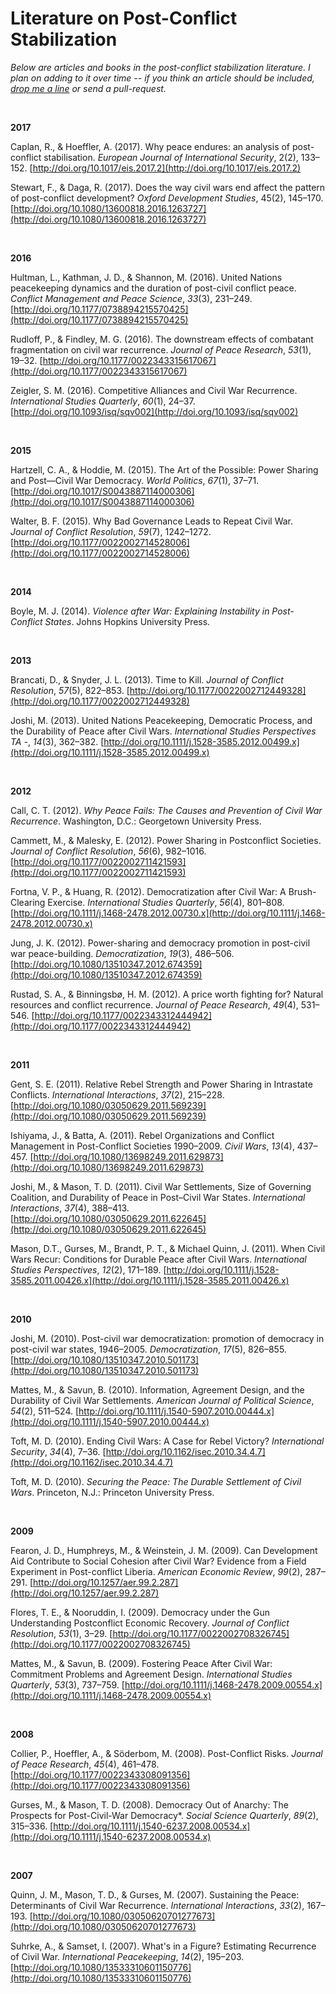 # Literature on Post-Conflict Stabilization

*Below are articles and books in the post-conflict stabilization literature. I plan on adding to it over time -- if you think an article should be included, [drop me a line](https://chrismeserole.com/contact/) or send a pull-request.*

<br/>

**2017**

Caplan, R., &amp; Hoeffler, A. (2017). Why peace endures: an analysis of post-conflict stabilisation. _European Journal of International Security_, 2(2), 133–152. [http://doi.org/10.1017/eis.2017.2](http://doi.org/10.1017/eis.2017.2)

Stewart, F., &amp; Daga, R. (2017). Does the way civil wars end affect the pattern of post-conflict development? _Oxford Development Studies_, 45(2), 145–170. [http://doi.org/10.1080/13600818.2016.1263727](http://doi.org/10.1080/13600818.2016.1263727)

<br/>

**2016**

Hultman, L., Kathman, J. D., &amp; Shannon, M. (2016). United Nations peacekeeping dynamics and the duration of post-civil conflict peace. _Conflict Management and Peace Science_, _33_(3), 231–249. [http://doi.org/10.1177/0738894215570425](http://doi.org/10.1177/0738894215570425)

Rudloff, P., &amp; Findley, M. G. (2016). The downstream effects of combatant fragmentation on civil war recurrence. _Journal of Peace Research_, _53_(1), 19–32. [http://doi.org/10.1177/0022343315617067](http://doi.org/10.1177/0022343315617067)

Zeigler, S. M. (2016). Competitive Alliances and Civil War Recurrence. _International Studies Quarterly_, _60_(1), 24–37. [http://doi.org/10.1093/isq/sqv002](http://doi.org/10.1093/isq/sqv002)


<br/>

**2015**

Hartzell, C. A., &amp; Hoddie, M. (2015). The Art of the Possible: Power Sharing and Post—Civil War Democracy. _World Politics_, _67_(1), 37–71. [http://doi.org/10.1017/S0043887114000306](http://doi.org/10.1017/S0043887114000306)

Walter, B. F. (2015). Why Bad Governance Leads to Repeat Civil War. _Journal of Conflict Resolution_, _59_(7), 1242–1272. [http://doi.org/10.1177/0022002714528006](http://doi.org/10.1177/0022002714528006)


<br/>

**2014**

Boyle, M. J. (2014). _Violence after War: Explaining Instability in Post-Conflict States_. Johns Hopkins University Press.


<br/>

**2013**

Brancati, D., &amp; Snyder, J. L. (2013). Time to Kill. _Journal of Conflict Resolution_, _57_(5), 822–853. [http://doi.org/10.1177/0022002712449328](http://doi.org/10.1177/0022002712449328)

Joshi, M. (2013). United Nations Peacekeeping, Democratic Process, and the Durability of Peace after Civil Wars. _International Studies Perspectives TA -_, _14_(3), 362–382. [http://doi.org/10.1111/j.1528-3585.2012.00499.x](http://doi.org/10.1111/j.1528-3585.2012.00499.x)


<br/>

**2012**

Call, C. T. (2012). _Why Peace Fails: The Causes and Prevention of Civil War Recurrence_. Washington, D.C.: Georgetown University Press.

Cammett, M., &amp; Malesky, E. (2012). Power Sharing in Postconflict Societies. _Journal of Conflict Resolution_, _56_(6), 982–1016. [http://doi.org/10.1177/0022002711421593](http://doi.org/10.1177/0022002711421593)

Fortna, V. P., &amp; Huang, R. (2012). Democratization after Civil War: A Brush-Clearing Exercise. _International Studies Quarterly_, _56_(4), 801–808. [http://doi.org/10.1111/j.1468-2478.2012.00730.x](http://doi.org/10.1111/j.1468-2478.2012.00730.x)

Jung, J. K. (2012). Power-sharing and democracy promotion in post-civil war peace-building. _Democratization_, _19_(3), 486–506. [http://doi.org/10.1080/13510347.2012.674359](http://doi.org/10.1080/13510347.2012.674359)

Rustad, S. A., &amp; Binningsbø, H. M. (2012). A price worth fighting for? Natural resources and conflict recurrence. _Journal of Peace Research_, _49_(4), 531–546. [http://doi.org/10.1177/0022343312444942](http://doi.org/10.1177/0022343312444942)


<br/>

**2011**

Gent, S. E. (2011). Relative Rebel Strength and Power Sharing in Intrastate Conflicts. _International Interactions_, _37_(2), 215–228. [http://doi.org/10.1080/03050629.2011.569239](http://doi.org/10.1080/03050629.2011.569239)

Ishiyama, J., &amp; Batta, A. (2011). Rebel Organizations and Conflict Management in Post-Conflict Societies 1990–2009. _Civil Wars_, _13_(4), 437–457. [http://doi.org/10.1080/13698249.2011.629873](http://doi.org/10.1080/13698249.2011.629873)

Joshi, M., &amp; Mason, T. D. (2011). Civil War Settlements, Size of Governing Coalition, and Durability of Peace in Post–Civil War States. _International Interactions_, _37_(4), 388–413. [http://doi.org/10.1080/03050629.2011.622645](http://doi.org/10.1080/03050629.2011.622645)

Mason, D.T., Gurses, M., Brandt, P. T., &amp; Michael Quinn, J. (2011). When Civil Wars Recur: Conditions for Durable Peace after Civil Wars. _International Studies Perspectives_, _12_(2), 171–189. [http://doi.org/10.1111/j.1528-3585.2011.00426.x](http://doi.org/10.1111/j.1528-3585.2011.00426.x)


<br/>

**2010**

Joshi, M. (2010). Post-civil war democratization: promotion of democracy in post-civil war states, 1946–2005. _Democratization_, _17_(5), 826–855. [http://doi.org/10.1080/13510347.2010.501173](http://doi.org/10.1080/13510347.2010.501173)

Mattes, M., &amp; Savun, B. (2010). Information, Agreement Design, and the Durability of Civil War Settlements. _American Journal of Political Science_, _54_(2), 511–524. [http://doi.org/10.1111/j.1540-5907.2010.00444.x](http://doi.org/10.1111/j.1540-5907.2010.00444.x)

Toft, M. D. (2010). Ending Civil Wars: A Case for Rebel Victory? _International Security_, _34_(4), 7–36. [http://doi.org/10.1162/isec.2010.34.4.7](http://doi.org/10.1162/isec.2010.34.4.7)

Toft, M. D. (2010). _Securing the Peace: The Durable Settlement of Civil Wars_. Princeton, N.J.: Princeton University Press.


<br/>

**2009**

Fearon, J. D., Humphreys, M., &amp; Weinstein, J. M. (2009). Can Development Aid Contribute to Social Cohesion after Civil War? Evidence from a Field Experiment in Post-conflict Liberia. _American Economic Review_, _99_(2), 287–291. [http://doi.org/10.1257/aer.99.2.287](http://doi.org/10.1257/aer.99.2.287)

Flores, T. E., &amp; Nooruddin, I. (2009). Democracy under the Gun Understanding Postconflict Economic Recovery. _Journal of Conflict Resolution_, _53_(1), 3–29. [http://doi.org/10.1177/0022002708326745](http://doi.org/10.1177/0022002708326745)

Mattes, M., &amp; Savun, B. (2009). Fostering Peace After Civil War: Commitment Problems and Agreement Design. _International Studies Quarterly_, _53_(3), 737–759. [http://doi.org/10.1111/j.1468-2478.2009.00554.x](http://doi.org/10.1111/j.1468-2478.2009.00554.x)


<br/>

**2008**

Collier, P., Hoeffler, A., &amp; Söderbom, M. (2008). Post-Conflict Risks. _Journal of Peace Research_, _45_(4), 461–478. [http://doi.org/10.1177/0022343308091356](http://doi.org/10.1177/0022343308091356)

Gurses, M., &amp; Mason, T. D. (2008). Democracy Out of Anarchy: The Prospects for Post-Civil-War Democracy\*. _Social Science Quarterly_, _89_(2), 315–336. [http://doi.org/10.1111/j.1540-6237.2008.00534.x](http://doi.org/10.1111/j.1540-6237.2008.00534.x)


<br/>

**2007**

Quinn, J. M., Mason, T. D., &amp; Gurses, M. (2007). Sustaining the Peace: Determinants of Civil War Recurrence. _International Interactions_, _33_(2), 167–193. [http://doi.org/10.1080/03050620701277673](http://doi.org/10.1080/03050620701277673)

Suhrke, A., &amp; Samset, I. (2007). What&#39;s in a Figure? Estimating Recurrence of Civil War. _International Peacekeeping_, _14_(2), 195–203. [http://doi.org/10.1080/13533310601150776](http://doi.org/10.1080/13533310601150776)

